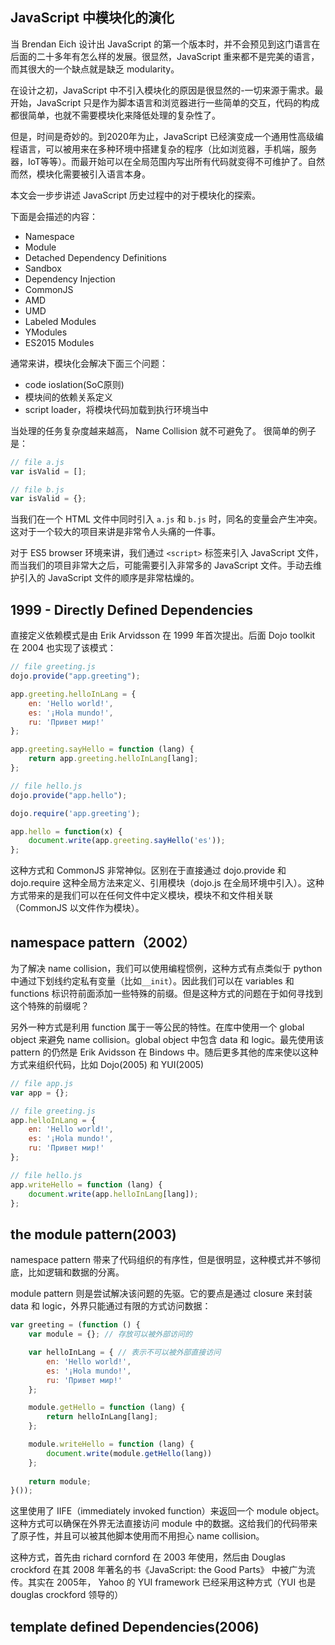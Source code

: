 ## JavaScript 中模块化的演化
当 Brendan Eich 设计出 JavaScript 的第一个版本时，并不会预见到这门语言在后面的二十多年有怎么样的发展。很显然，JavaScript 重来都不是完美的语言，而其很大的一个缺点就是缺乏 modularity。

在设计之初，JavaScript 中不引入模块化的原因是很显然的-一切来源于需求。最开始，JavaScript 只是作为脚本语言和浏览器进行一些简单的交互，代码的构成都很简单，也就不需要模块化来降低处理的复杂性了。

但是，时间是奇妙的。到2020年为止，JavaScript 已经演变成一个通用性高级编程语言，可以被用来在多种环境中搭建复杂的程序（比如浏览器，手机端，服务器，IoT等等）。而最开始可以在全局范围内写出所有代码就变得不可维护了。自然而然，模块化需要被引入语言本身。

本文会一步步讲述 JavaScript 历史过程中的对于模块化的探索。

下面是会描述的内容：
- Namespace
- Module
- Detached Dependency Definitions
- Sandbox
- Dependency Injection
- CommonJS
- AMD
- UMD
- Labeled Modules
- YModules
- ES2015 Modules

通常来讲，模块化会解决下面三个问题：
- code ioslation(SoC原则)
- 模块间的依赖关系定义
- script loader，将模块代码加载到执行环境当中

当处理的任务复杂度越来越高， Name Collision 就不可避免了。
很简单的例子是：
```javascript
// file a.js
var isValid = [];

// file b.js
var isValid = {};

```
当我们在一个 HTML 文件中同时引入 `a.js` 和 `b.js` 时，同名的变量会产生冲突。这对于一个较大的项目来讲是非常令人头痛的一件事。

对于 ES5 browser 环境来讲，我们通过 `<script>` 标签来引入 JavaScript 文件，而当我们的项目非常大之后，可能需要引入非常多的 JavaScript 文件。手动去维护引入的 JavaScript 文件的顺序是非常枯燥的。


## **1999 - Directly Defined Dependencies**
直接定义依赖模式是由 Erik Arvidsson 在 1999 年首次提出。后面 Dojo toolkit 在 2004 也实现了该模式：

```javascript
// file greeting.js
dojo.provide("app.greeting");

app.greeting.helloInLang = {
    en: 'Hello world!',
    es: '¡Hola mundo!',
    ru: 'Привет мир!'
};

app.greeting.sayHello = function (lang) {
    return app.greeting.helloInLang[lang];
};

// file hello.js
dojo.provide("app.hello");

dojo.require('app.greeting');

app.hello = function(x) {
    document.write(app.greeting.sayHello('es'));
};
```

这种方式和 CommonJS 非常神似。区别在于直接通过 dojo.provide 和 dojo.require 这种全局方法来定义、引用模块（dojo.js 在全局环境中引入）。这种方式带来的是我们可以在任何文件中定义模块，模块不和文件相关联（CommonJS 以文件作为模块）。

## namespace pattern（2002）
为了解决 name collision，我们可以使用编程惯例，这种方式有点类似于 python 中通过下划线约定私有变量（比如`__init`）。因此我们可以在 variables 和 functions 标识符前面添加一些特殊的前缀。但是这种方式的问题在于如何寻找到这个特殊的前缀呢？

另外一种方式是利用 function 属于一等公民的特性。在库中使用一个 global object 来避免 name collision。global object 中包含 data 和 logic。最先使用该 pattern 的仍然是 Erik Avidsson 在 Bindows 中。随后更多其他的库来使以这种方式来组织代码，比如 Dojo(2005) 和 YUI(2005)

```javascript
// file app.js
var app = {};

// file greeting.js
app.helloInLang = {
    en: 'Hello world!',
    es: '¡Hola mundo!',
    ru: 'Привет мир!'
};

// file hello.js
app.writeHello = function (lang) {
    document.write(app.helloInLang[lang]);
};
```

## the module pattern(2003)
namespace pattern 带来了代码组织的有序性，但是很明显，这种模式并不够彻底，比如逻辑和数据的分离。

module pattern 则是尝试解决该问题的先驱。它的要点是通过 closure 来封装 data 和 logic，外界只能通过有限的方式访问数据：
```javascript
var greeting = (function () {
    var module = {}; // 存放可以被外部访问的

    var helloInLang = { // 表示不可以被外部直接访问
        en: 'Hello world!',
        es: '¡Hola mundo!',
        ru: 'Привет мир!'
    };

    module.getHello = function (lang) {
        return helloInLang[lang];
    };

    module.writeHello = function (lang) {
        document.write(module.getHello(lang))
    };
    
    return module;
}());
```

这里使用了 IIFE（immediately invoked function）来返回一个 module object。这种方式可以确保在外界无法直接访问 module 中的数据。这给我们的代码带来了原子性，并且可以被其他脚本使用而不用担心 name collision。

这种方式，首先由 richard cornford 在 2003 年使用，然后由 Douglas crockford 在其 2008 年著名的书《JavaScript: the Good Parts》 中被广为流传。其实在 2005年， Yahoo 的 YUI framework 已经采用这种方式（YUI 也是 douglas crockford 领导的）

## template defined Dependencies(2006)
